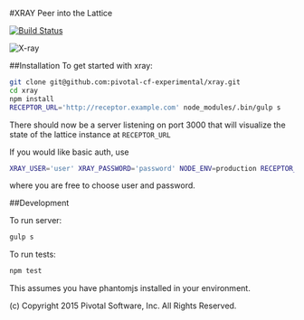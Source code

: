 #XRAY
Peer into the Lattice 

[![Build Status](https://travis-ci.com/pivotal-cf-experimental/xray.svg?token=MTuDpACVs2Ev6N6QMrex&branch=master)](https://travis-ci.com/pivotal-cf-experimental/xray)

![X-ray](../master/lattice-xray.png?raw=true)

##Installation
To get started with xray:
```sh
git clone git@github.com:pivotal-cf-experimental/xray.git
cd xray
npm install
RECEPTOR_URL='http://receptor.example.com' node_modules/.bin/gulp s
```
There should now be a server listening on port 3000 that will visualize the state of the lattice instance at `RECEPTOR_URL`

If you would like basic auth, use
```sh
XRAY_USER='user' XRAY_PASSWORD='password' NODE_ENV=production RECEPTOR_URL='http://receptor.example.com' node_module/.bin/gulp s
```
where you are free to choose user and password.

##Development

To run server:
```sh
gulp s
```

To run tests:
```sh
npm test
```

This assumes you have phantomjs installed in your environment.

(c) Copyright 2015 Pivotal Software, Inc. All Rights Reserved.
